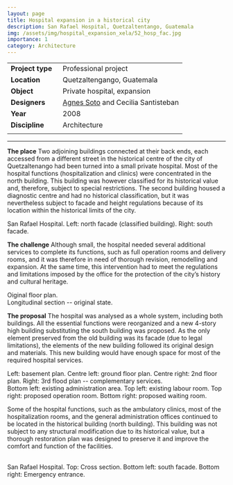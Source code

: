 ```yaml
---
layout: page
title: Hospital expansion in a historical city
description: San Rafael Hospital, Quetzaltentango, Guatemala
img: /assets/img/hospital_expansion_xela/52_hosp_fac.jpg
importance: 1
category: Architecture
---
```


| | |
|-|-|
| **Project**&nbsp;**type**&nbsp;&nbsp; | Professional project |
| **Location** | Quetzaltengango, Guatemala |
| **Object** | Private hospital, expansion |
| **Designers** | <ins>Agnes Soto</ins> and Cecilia Santisteban |
| **Year** | 2008 |
| **Discipline** | Architecture |
| | |

---

**The place** Two adjoining buildings connected at their back ends, each accessed from a different street in the historical centre of the city of Quetzaltenango had been turned into a small private hospital. Most of the hospital functions (hospitalization and clinics) were concentrated in the north building. This building was however classified for its historical value and, therefore, subject to special restrictions. The second building housed a diagnostic centre and had no historical classification, but it was nevertheless subject to facade and height regulations because of its location within the historical limits of the city.

<div class="row">
    <div class="col-sm-4 mt-3 mt-md-0">
        <img class="img-fluid rounded z-depth-1" src="{{ '/assets/img/hospital_expansion_xela/44_hosp_northF.JPG' | relative_url }}" alt="" title="North facade"/>
    </div>
    <div class="col-sm-8 mt-3 mt-md-0">
        <img class="img-fluid rounded z-depth-1" src="{{ '/assets/img/hospital_expansion_xela/45_hosp_southF.JPG' | relative_url }}" alt="" title="South facade"/>
    </div>
</div>
<div class="caption">
    San Rafael Hospital. Left: north facade (classified building). Right: south facade.
</div>

**The challenge** Although small, the hospital needed several additional services to complete its functions, such as full operation rooms and delivery rooms, and it was therefore in need of thorough revision, remodelling and expansion. At the same time, this intervention had to meet the regulations and limitations imposed by the office for the protection of the city’s history and cultural heritage.

<div class="row">
    <div class="col-sm mt-3 mt-md-0">
        <img class="img-fluid rounded z-depth-1" src="{{ '/assets/img/hospital_expansion_xela/42_Hosp_plan.jpg' | relative_url }}" alt="" title="Original floor plan view"/>
    </div>
</div>
<div class="caption">
    Oiginal floor plan.
</div>

<div class="row">
    <div class="col-sm mt-3 mt-md-0">
        <img class="img-fluid rounded z-depth-1" src="{{ '/assets/img/hospital_expansion_xela/43_hosp_sect.jpg' | relative_url }}" alt="" title="Longitudinal section"/>
    </div>
</div>
<div class="caption">
    Longitudinal section -- original state.
</div>

**The proposal** The hospital was analysed as a whole system, including both buildings. All the essential functions were reorganized and a new 4-story high building substituting the south building was proposed. As the only element preserved from the old building was its facade (due to legal limitations), the elements of the new building followed its original design and materials. This new building would have enough space for most of the required hospital services.

<div class="row">
    <div class="col-sm mt-3 mt-md-0">
        <img class="img-fluid rounded z-depth-1" src="{{ '/assets/img/hospital_expansion_xela/46_hosp_basem.JPG' | relative_url }}" alt="" title="Basement plan view"/>
    </div>
    <div class="col-sm mt-3 mt-md-0">
        <img class="img-fluid rounded z-depth-1" src="{{ '/assets/img/hospital_expansion_xela/47_hosp_groundF.JPG' | relative_url }}" alt="" title="Ground floor plan view"/>
    </div>
    <div class="col-sm mt-3 mt-md-0">
        <img class="img-fluid rounded z-depth-1" src="{{ '/assets/img/hospital_expansion_xela/48_hosp_secF.JPG' | relative_url }}" alt="" title="2nd floor plan view"/>
    </div>
    <div class="col-sm mt-3 mt-md-0">
        <img class="img-fluid rounded z-depth-1" src="{{ '/assets/img/hospital_expansion_xela/49_hosp_thirdF.JPG' | relative_url }}" alt="" title="3rd floor plan view"/>
    </div>
</div>
<div class="caption">
    Left: basement plan. Centre left: ground floor plan. Centre right: 2nd floor plan. Right: 3rd flood plan -- complementary services.
</div>

<div class="row">
    <div class="col-sm mt-3 mt-md-0">
        <img class="img-fluid rounded z-depth-1" src="{{ '/assets/img/hospital_expansion_xela/50_hosp_pics.jpg' | relative_url }}" alt="" title="Hospital spaces"/>
    </div>
</div>
<div class="caption">
    Bottom left: existing administration area. Top left: existing labour room. Top right: proposed operation room. Bottom right: proposed waiting room.
</div>

Some of the hospital functions, such as the ambulatory clinics, most of the hospitalization rooms, and the general administration offices continued to be located in the historical building (north building). This building was not subject to any structural modification due to its historical value, but a thorough restoration plan was designed to preserve it and improve the comfort and function of the facilities.

<div class="row">
    <div class="col-sm mt-3 mt-md-0">
        <img class="img-fluid rounded z-depth-1" src="{{ '/assets/img/hospital_expansion_xela/51_hosp_sect.jpg' | relative_url }}" alt="" title="Cross section"/>
    </div>
</div>
&nbsp;
<div class="row">
    <div class="col-sm mt-3 mt-md-0">
        <img class="img-fluid rounded z-depth-1" src="{{ '/assets/img/hospital_expansion_xela/52_hosp_fac.jpg' | relative_url }}" alt="" title="South facade"/>
    </div>
    <div class="col-sm mt-3 mt-md-0">
        <img class="img-fluid rounded z-depth-1" src="{{ '/assets/img/hospital_expansion_xela/53_hosp_emergency.jpg' | relative_url }}" alt="" title="Emergency entrance"/>
    </div>
</div>
<div class="caption">
    San Rafael Hospital. Top: Cross section. Bottom left: south facade. Bottom right: Emergency entrance.
</div>